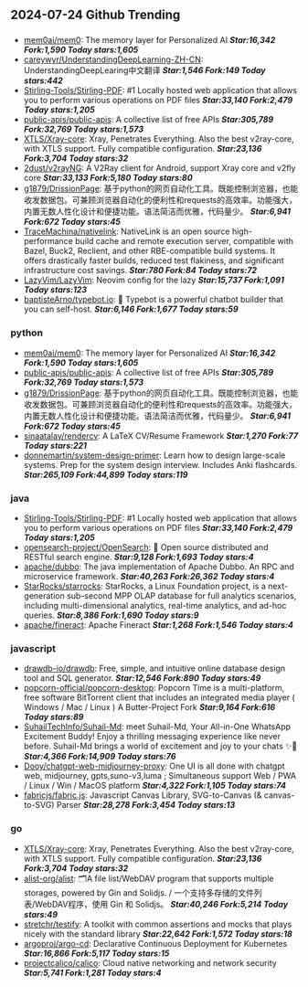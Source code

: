 ## 2024-07-24 Github Trending

### 
* [mem0ai/mem0](https://github.com/mem0ai/mem0): The memory layer for Personalized AI ***Star:16,342 Fork:1,590 Today stars:1,605***
* [careywyr/UnderstandingDeepLearning-ZH-CN](https://github.com/careywyr/UnderstandingDeepLearning-ZH-CN): UnderstandingDeepLearing中文翻译 ***Star:1,546 Fork:149 Today stars:442***
* [Stirling-Tools/Stirling-PDF](https://github.com/Stirling-Tools/Stirling-PDF): #1 Locally hosted web application that allows you to perform various operations on PDF files ***Star:33,140 Fork:2,479 Today stars:1,205***
* [public-apis/public-apis](https://github.com/public-apis/public-apis): A collective list of free APIs ***Star:305,789 Fork:32,769 Today stars:1,573***
* [XTLS/Xray-core](https://github.com/XTLS/Xray-core): Xray, Penetrates Everything. Also the best v2ray-core, with XTLS support. Fully compatible configuration. ***Star:23,136 Fork:3,704 Today stars:32***
* [2dust/v2rayNG](https://github.com/2dust/v2rayNG): A V2Ray client for Android, support Xray core and v2fly core ***Star:33,133 Fork:5,180 Today stars:80***
* [g1879/DrissionPage](https://github.com/g1879/DrissionPage): 基于python的网页自动化工具。既能控制浏览器，也能收发数据包。可兼顾浏览器自动化的便利性和requests的高效率。功能强大，内置无数人性化设计和便捷功能。语法简洁而优雅，代码量少。 ***Star:6,941 Fork:672 Today stars:45***
* [TraceMachina/nativelink](https://github.com/TraceMachina/nativelink): NativeLink is an open source high-performance build cache and remote execution server, compatible with Bazel, Buck2, Reclient, and other RBE-compatible build systems. It offers drastically faster builds, reduced test flakiness, and significant infrastructure cost savings. ***Star:780 Fork:84 Today stars:72***
* [LazyVim/LazyVim](https://github.com/LazyVim/LazyVim): Neovim config for the lazy ***Star:15,737 Fork:1,091 Today stars:123***
* [baptisteArno/typebot.io](https://github.com/baptisteArno/typebot.io): 💬 Typebot is a powerful chatbot builder that you can self-host. ***Star:6,146 Fork:1,677 Today stars:59***

### python
* [mem0ai/mem0](https://github.com/mem0ai/mem0): The memory layer for Personalized AI ***Star:16,342 Fork:1,590 Today stars:1,605***
* [public-apis/public-apis](https://github.com/public-apis/public-apis): A collective list of free APIs ***Star:305,789 Fork:32,769 Today stars:1,573***
* [g1879/DrissionPage](https://github.com/g1879/DrissionPage): 基于python的网页自动化工具。既能控制浏览器，也能收发数据包。可兼顾浏览器自动化的便利性和requests的高效率。功能强大，内置无数人性化设计和便捷功能。语法简洁而优雅，代码量少。 ***Star:6,941 Fork:672 Today stars:45***
* [sinaatalay/rendercv](https://github.com/sinaatalay/rendercv): A LaTeX CV/Resume Framework ***Star:1,270 Fork:77 Today stars:221***
* [donnemartin/system-design-primer](https://github.com/donnemartin/system-design-primer): Learn how to design large-scale systems. Prep for the system design interview. Includes Anki flashcards. ***Star:265,109 Fork:44,899 Today stars:119***

### java
* [Stirling-Tools/Stirling-PDF](https://github.com/Stirling-Tools/Stirling-PDF): #1 Locally hosted web application that allows you to perform various operations on PDF files ***Star:33,140 Fork:2,479 Today stars:1,205***
* [opensearch-project/OpenSearch](https://github.com/opensearch-project/OpenSearch): 🔎 Open source distributed and RESTful search engine. ***Star:9,128 Fork:1,693 Today stars:4***
* [apache/dubbo](https://github.com/apache/dubbo): The java implementation of Apache Dubbo. An RPC and microservice framework. ***Star:40,263 Fork:26,362 Today stars:4***
* [StarRocks/starrocks](https://github.com/StarRocks/starrocks): StarRocks, a Linux Foundation project, is a next-generation sub-second MPP OLAP database for full analytics scenarios, including multi-dimensional analytics, real-time analytics, and ad-hoc queries. ***Star:8,386 Fork:1,690 Today stars:9***
* [apache/fineract](https://github.com/apache/fineract): Apache Fineract ***Star:1,268 Fork:1,546 Today stars:4***

### javascript
* [drawdb-io/drawdb](https://github.com/drawdb-io/drawdb): Free, simple, and intuitive online database design tool and SQL generator. ***Star:12,546 Fork:890 Today stars:49***
* [popcorn-official/popcorn-desktop](https://github.com/popcorn-official/popcorn-desktop): Popcorn Time is a multi-platform, free software BitTorrent client that includes an integrated media player ( Windows / Mac / Linux ) A Butter-Project Fork ***Star:9,164 Fork:616 Today stars:89***
* [SuhailTechInfo/Suhail-Md](https://github.com/SuhailTechInfo/Suhail-Md): meet Suhail-Md, Your All-in-One WhatsApp Excitement Buddy! Enjoy a thrilling messaging experience like never before. Suhail-Md brings a world of excitement and joy to your chats ✨🤖 ***Star:4,366 Fork:14,909 Today stars:76***
* [Dooy/chatgpt-web-midjourney-proxy](https://github.com/Dooy/chatgpt-web-midjourney-proxy): One UI is all done with chatgpt web, midjourney, gpts,suno-v3,luma ; Simultaneous support Web / PWA / Linux / Win / MacOS platform ***Star:4,322 Fork:1,105 Today stars:74***
* [fabricjs/fabric.js](https://github.com/fabricjs/fabric.js): Javascript Canvas Library, SVG-to-Canvas (& canvas-to-SVG) Parser ***Star:28,278 Fork:3,454 Today stars:13***

### go
* [XTLS/Xray-core](https://github.com/XTLS/Xray-core): Xray, Penetrates Everything. Also the best v2ray-core, with XTLS support. Fully compatible configuration. ***Star:23,136 Fork:3,704 Today stars:32***
* [alist-org/alist](https://github.com/alist-org/alist): 🗂️A file list/WebDAV program that supports multiple storages, powered by Gin and Solidjs. / 一个支持多存储的文件列表/WebDAV程序，使用 Gin 和 Solidjs。 ***Star:40,246 Fork:5,214 Today stars:49***
* [stretchr/testify](https://github.com/stretchr/testify): A toolkit with common assertions and mocks that plays nicely with the standard library ***Star:22,642 Fork:1,572 Today stars:18***
* [argoproj/argo-cd](https://github.com/argoproj/argo-cd): Declarative Continuous Deployment for Kubernetes ***Star:16,866 Fork:5,117 Today stars:15***
* [projectcalico/calico](https://github.com/projectcalico/calico): Cloud native networking and network security ***Star:5,741 Fork:1,281 Today stars:4***
